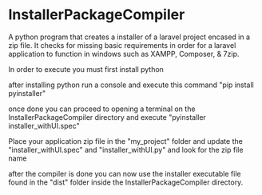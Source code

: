 # InstallerPackageCompiler
A python program that creates a installer of a laravel project encased in a zip file. It checks for missing basic requirements in order for a laravel application to function in windows such as XAMPP, Composer, &amp; 7zip.


In order to execute you must first install python

after installing python run a console and execute this command "pip install pyinstaller"

once done you can proceed to opening a terminal on the InstallerPackageCompiler directory and execute "pyinstaller installer_withUI.spec"

Place your application zip file in the "my_project" folder and update the "installer_withUI.spec" and "installer_withUI.py" and look for the zip file name

after the compiler is done you can now use the installer executable file found in the "dist" folder inside the InstallerPackageCompiler directory.
